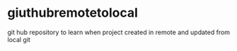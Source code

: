 # giuthubremotetolocal
git hub repository to learn when project created in remote and updated from local git
